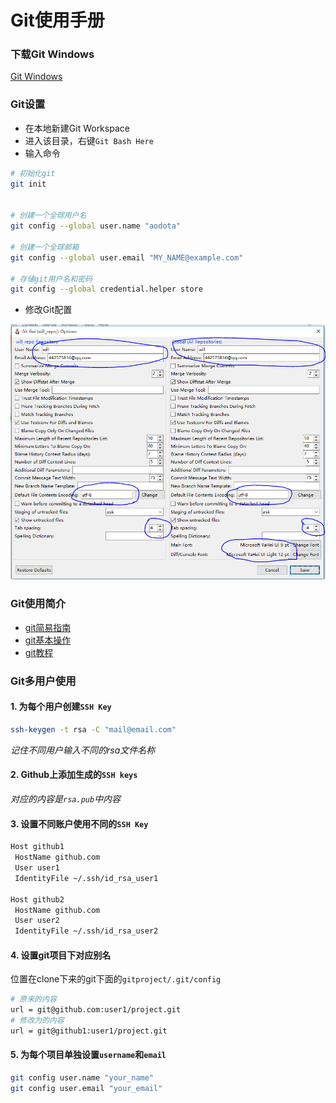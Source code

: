 Git使用手册
===========

### 下载Git Windows
[Git Windows](https://git-scm.com/download/)

### Git设置

- 在本地新建Git Workspace
- 进入该目录，右键`Git Bash Here`
- 输入命令

```Bash
# 初始化git
git init


# 创建一个全球用户名
git config --global user.name "aodota"

# 创建一个全球邮箱
git config --global user.email "MY_NAME@example.com"

# 存储git用户名和密码
git config --global credential.helper store
```
- 修改Git配置

![Git配置](image/Git配置.png)

### Git使用简介
- [git简易指南](http://www.bootcss.com/p/git-guide/)
- [git基本操作](http://www.runoob.com/git/git-basic-operations.html)
- [git教程](http://www.liaoxuefeng.com/wiki/0013739516305929606dd18361248578c67b8067c8c017b000)

### Git多用户使用

#### 1. 为每个用户创建`SSH Key`

``` Bash
ssh-keygen -t rsa -C "mail@email.com"
```

*记住不同用户输入不同的rsa文件名称*

#### 2. Github上添加生成的`SSH keys`

*对应的内容是`rsa.pub`中内容*

#### 3. 设置不同账户使用不同的`SSH Key`

```Bash
Host github1
 HostName github.com
 User user1
 IdentityFile ~/.ssh/id_rsa_user1

Host github2
 HostName github.com
 User user2
 IdentityFile ~/.ssh/id_rsa_user2
```

#### 4. 设置git项目下对应别名

位置在clone下来的git下面的`gitproject/.git/config`
``` Bash
# 原来的内容
url = git@github.com:user1/project.git
# 修改为的内容
url = git@github1:user1/project.git
```

#### 5. 为每个项目单独设置`username`和`email`

``` Bash
git config user.name "your_name"  
git config user.email "your_email"
```

